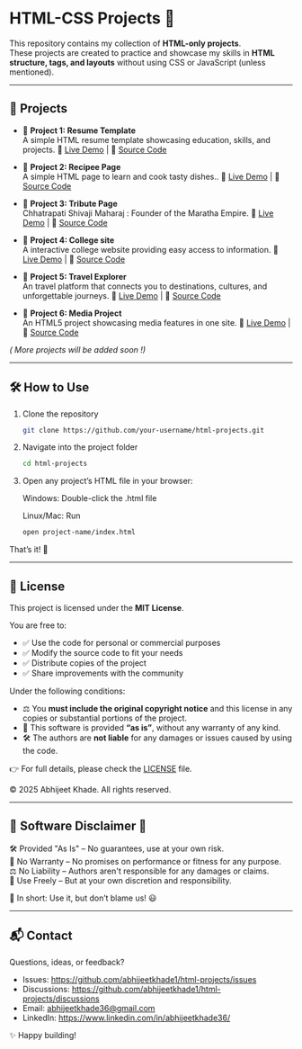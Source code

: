 # HTML-CSS Projects 🚀

This repository contains my collection of **HTML-only projects**.  
These projects are created to practice and showcase my skills in **HTML structure, tags, and layouts** without using CSS or JavaScript (unless mentioned).

---

## 📂 Projects

- 📄 **Project 1: Resume Template**  
  A simple HTML resume template showcasing education, skills, and projects.
  🔗 [Live Demo](https://resumetemplateproject1.netlify.app/) | 📂 [Source Code](https://github.com/abhijeetkhade65/html-projects/blob/main/ResumeTemplateProject1/index.html)

- 📄 **Project 2: Recipee Page**  
  A simple HTML page to learn and cook tasty dishes..
  🔗 [Live Demo](https://recipeepageproject2.netlify.app/) | 📂 [Source Code](https://github.com/abhijeetkhade65/html-projects/blob/main/RecipeePageProject2/index.html)

- 📄 **Project 3: Tribute Page**  
  Chhatrapati Shivaji Maharaj : Founder of the Maratha Empire.
  🔗 [Live Demo](https://shivajitributepageproject3.netlify.app/#ig) | 📂 [Source Code](https://github.com/abhijeetkhade65/html-css-projects/tree/main/ThreeCardsProject3)


- 📄 **Project 4: College site**  
  A interactive college website providing easy access to information.
  🔗 [Live Demo](https://collegesiteproject4.netlify.app/) | 📂 [Source Code](https://github.com/abhijeetkhade65/html-projects/blob/main/CollegeSiteProject4/index.html)

- 📄 **Project 5: Travel Explorer**  
  An travel platform that connects you to destinations, cultures, and unforgettable journeys.
  🔗 [Live Demo](https://travelexplorerproject5.netlify.app/) | 📂 [Source Code](https://github.com/abhijeetkhade65/html-projects/blob/main/TravelExplorerProject5/index.html)

- 📄 **Project 6: Media Project**  
  An HTML5 project showcasing media features in one site.
  🔗 [Live Demo](https://mediaproject6.netlify.app/) | 📂 [Source Code](https://github.com/abhijeetkhade65/html-projects/blob/main/MediaProject6/index.html)
  
*( More projects will be added soon !)*

---

## 🛠️ How to Use

1. Clone the repository  
   ```bash
   git clone https://github.com/your-username/html-projects.git

2. Navigate into the project folder
   ```bash
   cd html-projects

3. Open any project’s HTML file in your browser:

   Windows: Double-click the .html file

   Linux/Mac: Run
   ```bash
   open project-name/index.html

That’s it! 🎉

---

## 📜 License

This project is licensed under the **MIT License**.  

You are free to:  
- ✅ Use the code for personal or commercial purposes  
- ✅ Modify the source code to fit your needs  
- ✅ Distribute copies of the project  
- ✅ Share improvements with the community  

Under the following conditions:  
- ⚖️ You **must include the original copyright notice** and this license in any copies or substantial portions of the project.  
- 🚫 This software is provided **“as is”**, without any warranty of any kind.  
- 🛠️ The authors are **not liable** for any damages or issues caused by using the code.  

👉 For full details, please check the [LICENSE](https://github.com/abhijeetkhade1/HTML-Projects/blob/main/LICENSE) file.  

© 2025 Abhijeet Khade. All rights reserved.

---

## 🔹 Software Disclaimer 🔹

🛠️ Provided "As Is" – No guarantees, use at your own risk.  
📜 No Warranty – No promises on performance or fitness for any purpose.  
⚖️ No Liability – Authors aren't responsible for any damages or claims.  
🔄 Use Freely – But at your own discretion and responsibility.  

🚀 In short: Use it, but don’t blame us! 😃

---

## 📬 Contact

Questions, ideas, or feedback?

- Issues: https://github.com/abhijeetkhade1/html-projects/issues  
- Discussions: https://github.com/abhijeetkhade1/html-projects/discussions  
- Email: abhijeetkhade36@gmail.com  
- LinkedIn: https://www.linkedin.com/in/abhijeetkhade36/

✨ Happy building!
